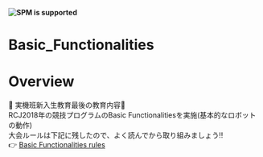 **![SPM is supported](https://img.shields.io/badge/mc_education-Basic_Functionalities-orange)**

# Basic_Functionalities

# Overview

:tada: 実機班新入生教育最後の教育内容:tada:    
RCJ2018年の競技プログラムのBasic Functionalitiesを実施(基本的なロボットの動作)    
大会ルールは下記に残したので、よく読んでから取り組みましょう:bangbang:   
:point_right: [Basic Functionalities rules](https://github.com/RoboCupAtHomeJP/Rule2020/blob/master/rules/basicfunctionalities_ja.md)

#
